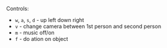 Controls:

* `w`, `a`, `s`, `d` - up left down right
* `v` - change camera between 1st person and second person
* `m` - music off/on
* `f` - do ation on object
